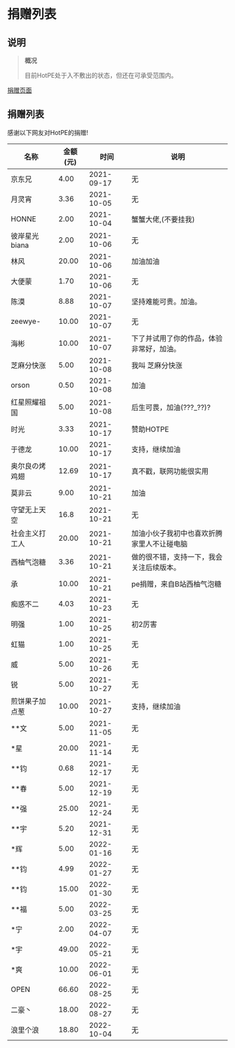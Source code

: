 # 捐赠列表
## 说明
> **概况**
> 
> 目前HotPE处于入不敷出的状态，但还在可承受范围内。

[捐赠页面](https://www.hotpe.top/donation "捐赠页面")
## 捐赠列表
感谢以下网友对HotPE的捐赠!

|名称|金额(元)|时间|说明|
| --- | --- | --- | --- |
|京东兄|4.00|2021-09-17|无
|月灵宵|3.36	|2021-10-05	|无
|HONNE|2.00	|2021-10-04	|蟹蟹大佬,(不要挂我)
|彼岸星光biana		|2.00|2021-10-06	|无
|林风|20.00	|2021-10-06|加油加油
|大便蒙	|1.70	|2021-10-06	|无
|陈漠|8.88|2021-10-07|坚持难能可贵。加油。
|zeewye-	|10.00	|2021-10-07	|无
|海彬	|10.00	|2021-10-07	|下了并试用了你的作品，体验非常好，加油。
|芝麻分快涨	|5.00	|2021-10-08	|我叫 芝麻分快涨
|orson	|0.50	|2021-10-08	|加油
|红星照耀祖国|5.00|2021-10-08|后生可畏，加油(???_??)?
|时光	|3.33|2021-10-17	|赞助HOTPE
|于德龙	|10.00	|2021-10-17	|支持，继续加油
|奥尔良の烤鸡翅	|12.69|2021-10-17	|真不戳，联网功能很实用
|莫非云	|9.00	|2021-10-21	|加油
|守望无上天空	|16.8	|2021-10-21	|无
|社会主义打工人	|20.00	|2021-10-21	|加油小伙子我初中也喜欢折腾家里人不让碰电脑
|西柚气泡糖	|3.36	|2021-10-21	|做的很不错，支持一下，我会关注后续版本。
|承	|10.00	|2021-10-21	|pe捐赠，来自B站西柚气泡糖
|痴惑不二	|4.03	|2021-10-23	|无
|明强	|1.00	|2021-10-25	|初2厉害
|虹猫|1.00|2021-10-25	|无
|威|5.00|2021-10-26|无
|锐|5.00|2021-10-27|无
|煎饼果子加点葱|10.00|2021-10-27|支持，继续加油
|**文|5.00|2021-11-05|无
|*星|20.00|2021-11-14|无
|**钧|0.68|2021-12-17|无
|**春|5.00|2021-12-19|无
|**强|25.00|2021-12-24|无
|**宇 |5.20|2021-12-31|无
|*辉|5.00|2022-01-16|无
|**钧|4.99|2022-01-27|无
|**钧|15.00|2022-01-30|无
|**福|5.00|2022-03-25|无 
|*宁|2.00|2022-04-07|无
|*宇|49.00|2022-05-21|无
|*爽 |10.00|2022-06-01|无
|OPEN|66.60|2022-08-25|无
|二豪丶|18.00|2022-08-27|无
|浪里个浪|18.80|2022-10-04|无

